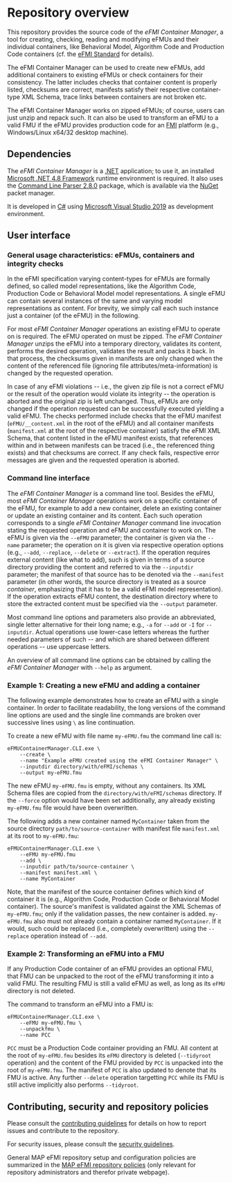 # Repository overview

This repository provides the source code of the _eFMI Container Manager_, a tool for creating, checking, reading and modifying eFMUs and their individual containers, like Behavioral Model, Algorithm Code and Production Code containers (cf. the [eFMI Standard](https://efmi-standard.org) for details).

The eFMI Container Manager can be used to create new eFMUs, add additional containers to existing eFMUs or check containers for their consistency. The latter includes checks that container content is properly listed, checksums are correct, manifests satisfy their respective container-type XML Schema, trace links between containers are not broken etc.

The eFMI Container Manager works on zipped eFMUs; of course, users can just unzip and repack such. It can also be used to transform an eFMU to a valid FMU if the eFMU provides production code for an [FMI](https://fmi-standard.org/) platform (e.g., Windows/Linux x64/32 desktop machine).

## Dependencies

The _eFMI Container Manager_ is a [.NET](https://dotnet.microsoft.com/) application; to use it, an installed [Microsoft .NET 4.8 Framework](https://dotnet.microsoft.com/) runtime environment is required. It also uses the [Command Line Parser 2.8.0](https://github.com/commandlineparser/commandline) package, which is available via the [NuGet](https://www.nuget.org) packet manager.

It is developed in [C#](https://en.wikipedia.org/wiki/C_Sharp_(programming_language)) using [Microsoft Visual Studio 2019](https://visualstudio.microsoft.com/) as development environment.

## User interface

### General usage characteristics: eFMUs, containers and integrity checks 

In the eFMI specification varying content-types for eFMUs are formally defined, so called model representations, like the Algorithm Code, Production Code or Behavioral Model model representations. A single eFMU can contain several instances of the same and varying model representations as content. For brevity, we simply call each such instance just a container (of the eFMU) in the following.

For most _eFMI Container Manager_ operations an existing eFMU to operate on is required. The eFMU operated on must be zipped. The _eFMI Container Manager_ unzips the eFMU into a temporary directory, validates its content, performs the desired operation, validates the result and packs it back. In that process, the checksums given in manifests are only changed when the content of the referenced file (ignoring file attributes/meta-information) is changed by the requested operation.

In case of any eFMI violations -- i.e., the given zip file is not a correct eFMU or the result of the operation would violate its integrity -- the operation is aborted and the original zip is left unchanged. Thus, eFMUs are only changed if the operation requested can be successfully executed yielding a valid eFMU. The checks performed include checks that the eFMU manifest (`eFMU/__content.xml` in the root of the eFMU) and all container manifests (`manifest.xml` at the root of the respective container) satisfy the eFMI XML Schema, that content listed in the eFMU manifest exists, that references within and in between manifests can be traced (i.e., the referenced thing exists) and that checksums are correct. If any check fails, respective error messages are given and the requested operation is aborted.

### Command line interface

The _eFMI Container Manager_ is a command line tool. Besides the eFMU, most _eFMI Container Manager_ operations work on a specific container of the eFMU, for example to add a new container, delete an existing container or update an existing container and its content. Each such operation corresponds to a single _eFMI Container Manager_ command line invocation stating the requested operation and eFMU and container to work on. The eFMU is given via the `--eFMU` parameter; the container is given via the `--name` parameter; the operation on it is given via respective operation options (e.g., `--add`, `--replace`, `--delete` or `--extract`). If the operation requires external content (like what to add), such is given in terms of a source directory providing the content and referred to via the `--inputdir` parameter; the manifest of that source has to be denoted via the `--manifest` parameter (in other words, the source directory is treated as a source _container_, emphasizing that it has to be a valid eFMI model representation). If the operation extracts eFMU content, the destination directory where to store the extracted content must be specified via the `--output` parameter.

Most command line options and parameters also provide an abbreviated, single letter alternative for their long name; e.g., `-a` for `--add`  or `-I` for `--inputdir`. Actual operations use lower-case letters whereas the further needed parameters of such -- and which are shared between different operations -- use uppercase letters.

An overview of all command line options can be obtained by calling the _eFMI Container Manager_ with `--help` as argument.

### Example 1: Creating a new eFMU and adding a container

The following example demonstrates how to create an eFMU with a single container. In order to facilitate readability, the long versions of the command line options are used and the single line commands are broken over successive lines using `\` as line continuation.

To create a new eFMU with file name `my-eFMU.fmu` the command line call is:

```
eFMUContainerManager.CLI.exe \
	--create \
	--name "Example eFMU created using the eFMI Container Manager" \
	--inputdir directory/with/eFMI/schemas \
	--output my-eFMU.fmu
```

The new eFMU `my-eFMU.fmu` is empty, without any containers. Its XML Schema files are copied from the `directory/with/eFMI/schemas` directory. If the `--force` option would have been set additionally, any already existing `my-eFMU.fmu` file would have been overwritten.

The following adds a new container named `MyContainer` taken from the source directory `path/to/source-container` with manifest file `manifest.xml` at its root to `my-eFMU.fmu`:

```
eFMUContainerManager.CLI.exe \
	--eFMU my-eFMU.fmu
	--add \
	--inputdir path/to/source-container \
	--manifest manifest.xml \
	--name MyContainer
```

Note, that the manifest of the source container defines which kind of container it is (e.g., Algorithm Code, Production Code or Behavioral Model container). The source's manifest is validated against the XML Schemas of `my-eFMU.fmu`; only if the validation passes, the new container is added. `my-eFMU.fmu` also must not already contain a container named `MyContainer`. If it would, such could be replaced (i.e., completely overwritten) using the `--replace` operation instead of `--add`.

### Example 2: Transforming an eFMU into a FMU

If any Production Code container of an eFMU provides an optional FMU, that FMU can be unpacked to the root of the eFMU transforming it into a valid FMU. The resulting FMU is still a valid eFMU as well, as long as its `eFMU` directory is not deleted.

The command to transform an eFMU into a FMU is:

```
eFMUContainerManager.CLI.exe \
	--eFMU my-eFMU.fmu \
	--unpackfmu \
	--name PCC
```

`PCC` must be a Production Code container providing an FMU. All content at the root of `my-eFMU.fmu` besides its `eFMU` directory is deleted (`--tidyroot` operation) and the content of the FMU provided by `PCC` is unpacked into the root of `my-eFMU.fmu`. The manifest of `PCC` is also updated to denote that its FMU is active. Any further `--delete` operation targetting `PCC` while its FMU is still active implicitly also performs `--tidyroot`.

## Contributing, security and repository policies

Please consult the [contributing guidelines](CONTRIBUTING.md) for details on how to report issues and contribute to the repository.

For security issues, please consult the [security guidelines](SECURITY.md).

General MAP eFMI repository setup and configuration policies are summarized in the [MAP eFMI repository policies](https://github.com/modelica/efmi-organization/wiki/Repositories#public-repository-policies) (only relevant for repository administrators and therefor private webpage).
